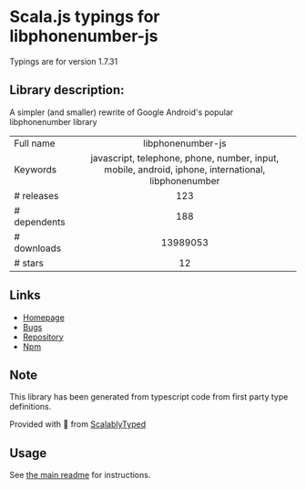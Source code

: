 
# Scala.js typings for libphonenumber-js

Typings are for version 1.7.31

## Library description:
A simpler (and smaller) rewrite of Google Android's popular libphonenumber library

|                    |                 |
| ------------------ | :-------------: |
| Full name          | libphonenumber-js |
| Keywords           | javascript, telephone, phone, number, input, mobile, android, iphone, international, libphonenumber |
| # releases         | 123 |
| # dependents       | 188 |
| # downloads        | 13989053 |
| # stars            | 12 |

## Links
- [Homepage](https://github.com/catamphetamine/libphonenumber-js#readme)
- [Bugs](https://github.com/catamphetamine/libphonenumber-js/issues)
- [Repository](https://github.com/catamphetamine/libphonenumber-js)
- [Npm](https://www.npmjs.com/package/libphonenumber-js)
    


## Note
This library has been generated from typescript code from first party type definitions.

Provided with :purple_heart: from [ScalablyTyped](https://github.com/oyvindberg/ScalablyTyped)

## Usage
See [the main readme](../../readme.md) for instructions.



